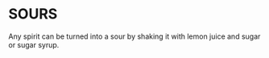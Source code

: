 # SOURS

Any spirit can be turned into a sour by shaking it with lemon juice and sugar or sugar syrup.